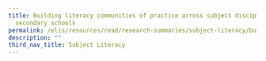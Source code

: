 ```yaml
---
title: Building literacy communities of practice across subject disciplines in
  secondary schools
permalink: /elis/resources/read/research-summaries/subject-literacy/building-literacy-communities-of-practice/
description: ""
third_nav_title: Subject Literacy
---
```

